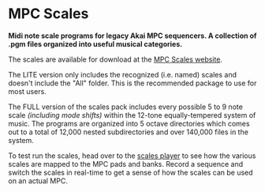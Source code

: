 # MPC Scales

**Midi note scale programs for legacy Akai MPC sequencers. A collection of .pgm files organized into useful musical categories.**

The scales are available for download at the [MPC Scales website](https://mpc-scales.macian.online/download).

The LITE version only includes the recognized (i.e. named) scales and doesn't include the "All" folder. This is the recommended package to use for most users.

The FULL version of the scales pack includes every possible 5 to 9 note scale _(including mode shifts)_ within the 12-tone equally-tempered system of music. The programs are organized into 5 octave directories which comes out to a total of 12,000 nested subdirectories and over 140,000 files in the system.

To test run the scales, head over to the [scales player](https://mpc-scales.macian.online/scales/ENJOY!) to see how the various scales are mapped to the MPC pads and banks. Record a sequence and switch the scales in real-time to get a sense of how the scales can be used on an actual MPC.
